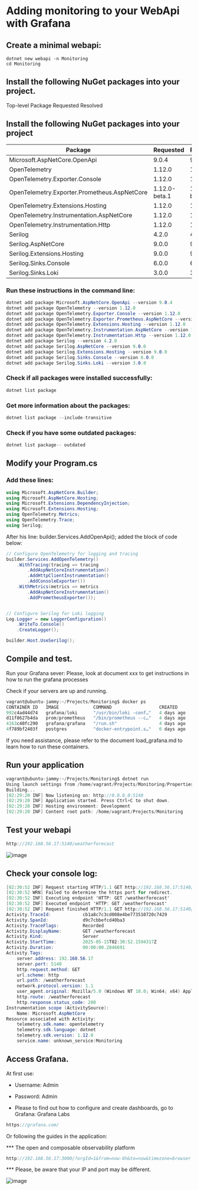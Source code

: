 # Adding monitoring to your WebApi with Grafana

## Create a minimal webapi:

	dotnet new webapi -n Monitoring
	cd Monitoring
 
## Install the following NuGet packages into your project.
   Top-level Package                           	  Requested   	  Resolved
   
 ## Install the following NuGet packages into your project

| Package                                      | Requested  | Resolved   |
|----------------------------------------------|------------|------------|
| Microsoft.AspNetCore.OpenApi                 | 9.0.4      | 9.0.4      |
| OpenTelemetry                                | 1.12.0     | 1.12.0     |
| OpenTelemetry.Exporter.Console               | 1.12.0     | 1.12.0     |
| OpenTelemetry.Exporter.Prometheus.AspNetCore | 1.12.0-beta.1 | 1.12.0-beta.1 |
| OpenTelemetry.Extensions.Hosting             | 1.12.0     | 1.12.0     |
| OpenTelemetry.Instrumentation.AspNetCore     | 1.12.0     | 1.12.0     |
| OpenTelemetry.Instrumentation.Http           | 1.12.0     | 1.12.0     |
| Serilog                                      | 4.2.0      | 4.2.0      |
| Serilog.AspNetCore                           | 9.0.0      | 9.0.0      |
| Serilog.Extensions.Hosting                   | 9.0.0      | 9.0.0      |
| Serilog.Sinks.Console                        | 6.0.0      | 6.0.0      |
| Serilog.Sinks.Loki                           | 3.0.0      | 3.0.0      |
   

### Run these instructions in the command line:

```csharp
dotnet add package Microsoft.AspNetCore.OpenApi --version 9.0.4
dotnet add package OpenTelemetry --version 1.12.0
dotnet add package OpenTelemetry.Exporter.Console --version 1.12.0
dotnet add package OpenTelemetry.Exporter.Prometheus.AspNetCore --version 1.12.0-beta.1
dotnet add package OpenTelemetry.Extensions.Hosting --version 1.12.0
dotnet add package OpenTelemetry.Instrumentation.AspNetCore --version 1.12.0
dotnet add package OpenTelemetry.Instrumentation.Http --version 1.12.0
dotnet add package Serilog --version 4.2.0
dotnet add package Serilog.AspNetCore --version 9.0.0
dotnet add package Serilog.Extensions.Hosting --version 9.0.0
dotnet add package Serilog.Sinks.Console --version 6.0.0
dotnet add package Serilog.Sinks.Loki --version 3.0.0
```

### Check if all packages were installed successfully:
```csharp
dotnet list package
```

### Get more information about the packages:

```csharp
dotnet list package --include-transitive
```

### Check if you have some outdated packages:
```csharp
dotnet list package-- outdated
```

## Modify your Program.cs

### Add these lines:

```csharp
using Microsoft.AspNetCore.Builder;
using Microsoft.AspNetCore.Hosting;
using Microsoft.Extensions.DependencyInjection;
using Microsoft.Extensions.Hosting;
using OpenTelemetry.Metrics;
using OpenTelemetry.Trace;
using Serilog;
```

After his line: builder.Services.AddOpenApi(); added the block of code below:

```csharp
// Configure OpenTelemetry for logging and tracing
builder.Services.AddOpenTelemetry()
    .WithTracing(tracing => tracing
        .AddAspNetCoreInstrumentation()
        .AddHttpClientInstrumentation()
        .AddConsoleExporter())
    .WithMetrics(metrics => metrics
        .AddAspNetCoreInstrumentation()
        .AddPrometheusExporter());


// Configure Serilog for Loki logging
Log.Logger = new LoggerConfiguration()
    .WriteTo.Console()
    .CreateLogger();

builder.Host.UseSerilog();
```
 
## Compile and test.
Run your Grafana sever:
  Please, look at document xxx to get instructions in how to run the grafana processes
  
Check if your servers are up and running.

  
```csharp
vagrant@ubuntu-jammy:~/Projects/Monitoring$ docker ps
CONTAINER ID   IMAGE             COMMAND                  CREATED      STATUS          PORTS                                       NAMES
992c4ad44d74   grafana/loki      "/usr/bin/loki -conf…"   4 days ago   Up 35 minutes   0.0.0.0:3100->3100/tcp, :::3100->3100/tcp   loki
d11f8627b4da   prom/prometheus   "/bin/prometheus --c…"   4 days ago   Up 35 minutes   0.0.0.0:9090->9090/tcp, :::9090->9090/tcp   prometheus
4163c40fc290   grafana/grafana   "/run.sh"                4 days ago   Up 35 minutes   0.0.0.0:3000->3000/tcp, :::3000->3000/tcp   grafana
4f789bf2403f   postgres          "docker-entrypoint.s…"   6 days ago   Up 35 minutes   0.0.0.0:5432->5432/tcp, :::5432->5432/tcp   postgres-container
```


 
If you need assistance, please refer to the document load_grafana.md to learn how to run these containers.



## Run your application 

```csharp
vagrant@ubuntu-jammy:~/Projects/Monitoring$ dotnet run
Using launch settings from /home/vagrant/Projects/Monitoring/Properties/launchSettings.json...
Building...
[02:29:20 INF] Now listening on: http://0.0.0.0:5140
[02:29:20 INF] Application started. Press Ctrl+C to shut down.
[02:29:20 INF] Hosting environment: Development
[02:29:20 INF] Content root path: /home/vagrant/Projects/Monitoring
```

## Test your webapi

```csharp
http://192.168.56.17:5140/weatherforecast
```

![image](https://github.com/user-attachments/assets/4ed187e4-5564-49ac-a705-e9de6ac38930)



## Check your console log:

```csharp
[02:30:52 INF] Request starting HTTP/1.1 GET http://192.168.56.17:5140/weatherforecast - null null
[02:30:52 WRN] Failed to determine the https port for redirect.
[02:30:52 INF] Executing endpoint 'HTTP: GET /weatherforecast'
[02:30:52 INF] Executed endpoint 'HTTP: GET /weatherforecast'
[02:30:52 INF] Request finished HTTP/1.1 GET http://192.168.56.17:5140/weatherforecast - 200 null application/json; charset=utf-8 242.8334ms
Activity.TraceId:            cb1a8c7c3cd008e4be773510720c7429
Activity.SpanId:             d9c7cbbefcd40ba3
Activity.TraceFlags:         Recorded
Activity.DisplayName:        GET /weatherforecast
Activity.Kind:               Server
Activity.StartTime:          2025-05-15T02:30:52.1594317Z
Activity.Duration:           00:00:00.2846691
Activity.Tags:
    server.address: 192.168.56.17
    server.port: 5140
    http.request.method: GET
    url.scheme: http
    url.path: /weatherforecast
    network.protocol.version: 1.1
    user_agent.original: Mozilla/5.0 (Windows NT 10.0; Win64; x64) AppleWebKit/537.36 (KHTML, like Gecko) Chrome/136.0.0.0 Safari/537.36 Edg/136.0.0.0
    http.route: /weatherforecast
    http.response.status_code: 200
Instrumentation scope (ActivitySource):
    Name: Microsoft.AspNetCore
Resource associated with Activity:
    telemetry.sdk.name: opentelemetry
    telemetry.sdk.language: dotnet
    telemetry.sdk.version: 1.12.0
    service.name: unknown_service:Monitoring
```
 

 

## Access Grafana.
At first use: 

  - Username: Admin 
  - Password: Admin
  
- Please to find out how to configure and create dashboards, go to Grafana:
 	Grafana Labs
  
```csharp
https://grafana.com/
```

  
Or following the guides in the application:

*** The open and composable observability platform 

 ```csharp
http://192.168.56.17:3000/?orgId=1&from=now-6h&to=now&timezone=browser
```
 
*** Please, be aware that your IP and port may be different.

 
![image](https://github.com/user-attachments/assets/0df21062-b4bc-4025-bc64-044e7ebf683b)






